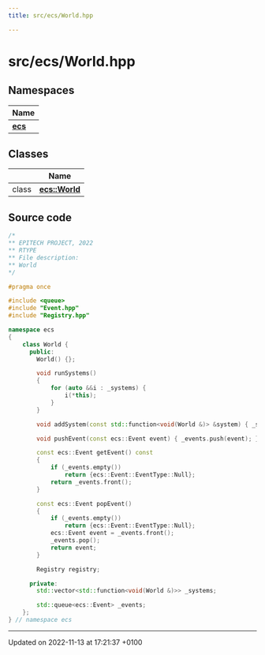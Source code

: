 ```yaml
---
title: src/ecs/World.hpp

---
```


# src/ecs/World.hpp



## Namespaces

| Name           |
| -------------- |
| **[ecs](Namespaces/namespaceecs.md)**  |

## Classes

|                | Name           |
| -------------- | -------------- |
| class | **[ecs::World](Classes/classecs_1_1_world.md)**  |




## Source code

```cpp
/*
** EPITECH PROJECT, 2022
** RTYPE
** File description:
** World
*/

#pragma once

#include <queue>
#include "Event.hpp"
#include "Registry.hpp"

namespace ecs
{
    class World {
      public:
        World() {};

        void runSystems()
        {
            for (auto &&i : _systems) {
                i(*this);
            }
        }

        void addSystem(const std::function<void(World &)> &system) { _systems.push_back(system); }

        void pushEvent(const ecs::Event event) { _events.push(event); }

        const ecs::Event getEvent() const
        {
            if (_events.empty())
                return {ecs::Event::EventType::Null};
            return _events.front();
        }

        const ecs::Event popEvent()
        {
            if (_events.empty())
                return {ecs::Event::EventType::Null};
            ecs::Event event = _events.front();
            _events.pop();
            return event;
        }

        Registry registry;

      private:
        std::vector<std::function<void(World &)>> _systems;

        std::queue<ecs::Event> _events;
    };
} // namespace ecs
```


-------------------------------

Updated on 2022-11-13 at 17:21:37 +0100
